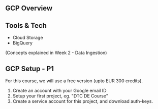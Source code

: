 ## GCP Overview

## Tools & Tech
- Cloud Storage
- BigQuery

(Concepts explained in Week 2 - Data Ingestion)


## GCP Setup - P1

For this course, we will use a free version (upto EUR 300 credits). 

1. Create an account with your Google email ID 
2. Setup your first project, eg. "DTC DE Course"
3. Create a service account for this project, and download auth-keys.
